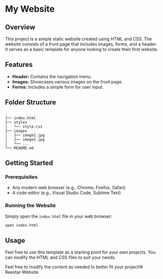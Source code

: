# My Website

## Overview
This project is a simple static website created using HTML and CSS. The website consists of a front page that includes images, forms, and a header. It serves as a basic template for anyone looking to create their first website.

## Features
- **Header:** Contains the navigation menu.
- **Images:** Showcases various images on the front page.
- **Forms:** Includes a simple form for user input.

## Folder Structure
```
.
├── index.html
├── styles
│   └── style.css
├── images
│   ├── image1.jpg
│   ├── image2.jpg
│   └── ...
└── README.md
```

## Getting Started

### Prerequisites
- Any modern web browser (e.g., Chrome, Firefox, Safari)
- A code editor (e.g., Visual Studio Code, Sublime Text)

### Running the Website
Simply open the `index.html` file in your web browser:
```bash
open index.html
```

## Usage
Feel free to use this template as a starting point for your own projects. You can modify the HTML and CSS files to suit your needs.

Feel free to modify the content as needed to better fit your project!# Reestar-Website
